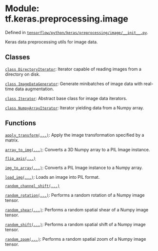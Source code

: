 <div itemscope itemtype="http://developers.google.com/ReferenceObject">
<meta itemprop="name" content="tf.keras.preprocessing.image" />
</div>

# Module: tf.keras.preprocessing.image



Defined in [`tensorflow/python/keras/preprocessing/image/__init__.py`](https://www.tensorflow.org/code/tensorflow/python/keras/preprocessing/image/__init__.py).

Keras data preprocessing utils for image data.

## Classes

[`class DirectoryIterator`](../../../tf/keras/preprocessing/image/DirectoryIterator.md): Iterator capable of reading images from a directory on disk.

[`class ImageDataGenerator`](../../../tf/keras/preprocessing/image/ImageDataGenerator.md): Generate minibatches of image data with real-time data augmentation.

[`class Iterator`](../../../tf/keras/preprocessing/image/Iterator.md): Abstract base class for image data iterators.

[`class NumpyArrayIterator`](../../../tf/keras/preprocessing/image/NumpyArrayIterator.md): Iterator yielding data from a Numpy array.

## Functions

[`apply_transform(...)`](../../../tf/keras/preprocessing/image/apply_transform.md): Apply the image transformation specified by a matrix.

[`array_to_img(...)`](../../../tf/keras/preprocessing/image/array_to_img.md): Converts a 3D Numpy array to a PIL Image instance.

[`flip_axis(...)`](../../../tf/keras/preprocessing/image/flip_axis.md)

[`img_to_array(...)`](../../../tf/keras/preprocessing/image/img_to_array.md): Converts a PIL Image instance to a Numpy array.

[`load_img(...)`](../../../tf/keras/preprocessing/image/load_img.md): Loads an image into PIL format.

[`random_channel_shift(...)`](../../../tf/keras/preprocessing/image/random_channel_shift.md)

[`random_rotation(...)`](../../../tf/keras/preprocessing/image/random_rotation.md): Performs a random rotation of a Numpy image tensor.

[`random_shear(...)`](../../../tf/keras/preprocessing/image/random_shear.md): Performs a random spatial shear of a Numpy image tensor.

[`random_shift(...)`](../../../tf/keras/preprocessing/image/random_shift.md): Performs a random spatial shift of a Numpy image tensor.

[`random_zoom(...)`](../../../tf/keras/preprocessing/image/random_zoom.md): Performs a random spatial zoom of a Numpy image tensor.


